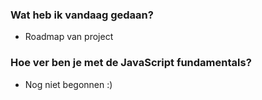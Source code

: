 ### Wat heb ik vandaag gedaan?
- Roadmap van project

### Hoe ver ben je met de JavaScript fundamentals?
- Nog niet begonnen :)